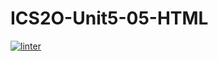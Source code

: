 # ICS2O-Unit5-05-HTML
[![linter](https://github.com/Trent-Hodgins/ICS2O-Unit5-05-HTML/workflows/linter/badge.svg)](https://github.com/marketplace/actions/super-linter)
